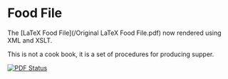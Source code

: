 Food File
========

The [LaTeX Food File](/Original LaTeX Food File.pdf) now rendered using XML and XSLT.

This is not a cook book, it is a set of procedures for producing supper.

[![PDF Status](https://www.sharelatex.com/github/repos/joejcollins/foodfile/builds/latest/badge.svg)](https://www.sharelatex.com/github/repos/joejcollins/foodfile/builds/latest/output.pdf)
